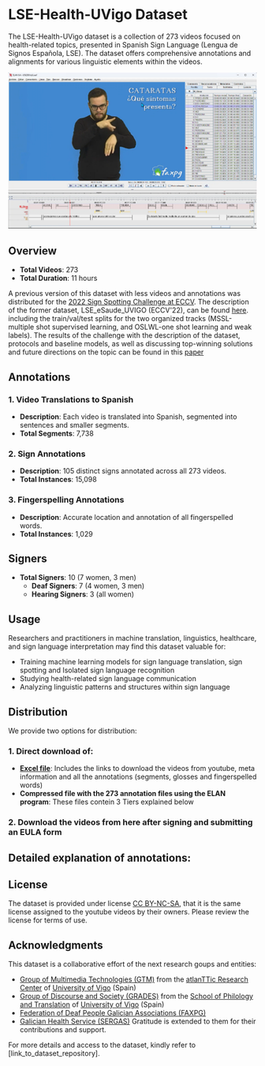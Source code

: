 


# LSE-Health-UVigo Dataset

The LSE-Health-UVigo dataset is a collection of 273 videos focused on health-related topics, presented in Spanish Sign Language (Lengua de Signos Española, LSE). The dataset offers comprehensive annotations and alignments for various linguistic elements within the videos.

[![Video Preview](https://github.com/PROJECT-TRAIN/LSE-Health-UVigo/blob/main/images/Sample_ELAN-LSE-Health-UVigo.png)](https://youtu.be/ND4YaDZEtx8)

## Overview

- **Total Videos**: 273
- **Total Duration**: 11 hours

A previous version of this dataset with less videos and annotations was distributed for the [2022 Sign Spotting Challenge at ECCV](https://chalearnlap.cvc.uab.cat/challenge/49/description/). The description of the former dataset, LSE_eSaude_UVIGO (ECCV'22), can be found [here](https://chalearnlap.cvc.uab.cat/dataset/42/description/). including the train/val/test splits for the two organized tracks (MSSL-multiple shot supervised learning, and OSLWL-one shot learning and weak labels). The results of the challenge with the description of the dataset, protocols and baseline models, as well as discussing top-winning solutions and future directions on the topic can be found in this [paper](https://dl.acm.org/doi/abs/10.1007/978-3-031-25085-9_13)

## Annotations

### 1. Video Translations to Spanish

- **Description**: Each video is translated into Spanish, segmented into sentences and smaller segments.
- **Total Segments**: 7,738

### 2. Sign Annotations

- **Description**: 105 distinct signs annotated across all 273 videos.
- **Total Instances**: 15,098

### 3. Fingerspelling Annotations

- **Description**: Accurate location and annotation of all fingerspelled words.
- **Total Instances**: 1,029

## Signers

- **Total Signers**: 10 (7 women, 3 men)
    - **Deaf Signers**: 7 (4 women, 3 men)
    - **Hearing Signers**: 3 (all women)
      
## Usage

Researchers and practitioners in machine translation, linguistics, healthcare, and sign language interpretation may find this dataset valuable for:
- Training machine learning models for sign language translation, sign spotting and Isolated sign language recognition
- Studying health-related sign language communication
- Analyzing linguistic patterns and structures within sign language

## Distribution

We provide two options for distribution:

### 1. Direct download of:

- **[Excel file](https://github.com/PROJECT-TRAIN/LSE-Health-UVigo/blob/main/data/LSE-Health-UVigo.xlsx)**: Includes the links to download the videos from youtube, meta information and all the annotations (segments, glosses and fingerspelled words)
- **Compressed file with the 273 annotation files using the ELAN program**: These files contein 3 Tiers explained below

### 2. Download the videos from here after signing and submitting an EULA form

## Detailed explanation of annotations:


## License

The dataset is provided under license [CC BY-NC-SA](https://creativecommons.org/licenses/by-nc-sa/4.0/deed.en), that it is the same license assigned to the youtube videos by their owners. Please review the license for terms of use.

## Acknowledgments

This dataset is a collaborative effort of the next research goups and entities: 
- [Group of Multimedia Technologies (GTM)](http://gtm.uvigo.es/en/) from the [atlanTTic Research Center](https://atlanttic.uvigo.es/en) of [University of Vigo](http://www.uvigo.es) (Spain)
- [Group of Discourse and Society (GRADES)](http://grades.uvigo.gal) from the [School of Philology and Translation](https://fft.uvigo.es/en/) of [University of Vigo](http://www.uvigo.es) (Spain)
- [Federation of Deaf People Galician Associations (FAXPG)](http://www.faxpg.es)
- [Galician Health Service (SERGAS)](http://www.sergas.es)
Gratitude is extended to them for their contributions and support.

For more details and access to the dataset, kindly refer to [link_to_dataset_repository].
